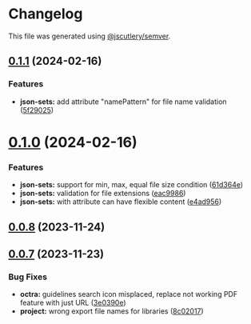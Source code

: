 # Changelog

This file was generated using [@jscutlery/semver](https://github.com/jscutlery/semver).

## [0.1.1](https://github.com/IPS-LMU/octra/compare/json-sets-0.1.0...json-sets-0.1.1) (2024-02-16)


### Features

* **json-sets:** add attribute "namePattern" for file name validation ([5f29025](https://github.com/IPS-LMU/octra/commit/5f290255a05dc11e41bfdba795bb9ad871719446))



# [0.1.0](https://github.com/IPS-LMU/octra/compare/json-sets-0.0.8...json-sets-0.1.0) (2024-02-16)


### Features

* **json-sets:** support for min, max, equal file size condition ([61d364e](https://github.com/IPS-LMU/octra/commit/61d364e8591c719b5895a5e5fa504a6f4a3d8ad9))
* **json-sets:** validation for file extensions ([eac9986](https://github.com/IPS-LMU/octra/commit/eac99866d622ebfe69b61179014db00c61b06307))
* **json-sets:** with attribute can have flexible content ([e4ad956](https://github.com/IPS-LMU/octra/commit/e4ad956e1f30d957be76c1d59e1b4927251f35b8))



## [0.0.8](https://github.com/IPS-LMU/octra/compare/json-sets-0.0.7...json-sets-0.0.8) (2023-11-24)



## [0.0.7](https://github.com/IPS-LMU/octra/compare/json-sets-0.0.6...json-sets-0.0.7) (2023-11-23)


### Bug Fixes

* **octra:** guidelines search icon misplaced, replace not working PDF feature with just URL ([3e0390e](https://github.com/IPS-LMU/octra/commit/3e0390e4d8373c72774f862f46c618ac53404f09))
* **project:** wrong export file names for libraries ([8c02017](https://github.com/IPS-LMU/octra/commit/8c02017e1263c8f1dd3353966482f80e0e8f396d))

